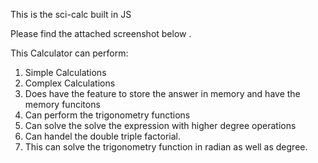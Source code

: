 This is the sci-calc built in JS

Please find the attached screenshot below .

This Calculator can perform:
 1. Simple Calculations
 2. Complex Calculations
 3. Does have the feature to store the answer in memory and have the memory funcitons
 4. Can perform the trigonometry functions
 5. Can solve the solve the expression with higher degree operations
 6. Can handel the double triple factorial.
 7. This can solve the trigonometry function in radian as well as degree.